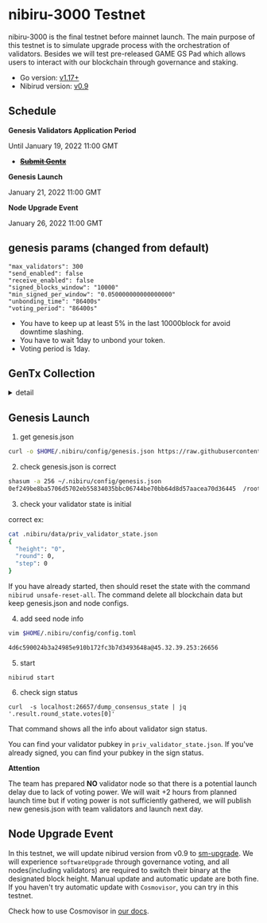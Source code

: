 # nibiru-3000 Testnet

nibiru-3000 is the final testnet before mainnet launch. The main purpose of this testnet is to simulate upgrade process with the orchestration of validators. Besides we will test pre-released GAME GS Pad which allows users to interact with our blockchain through governance and staking.

- Go version: [v1.17+](https://golang.org/dl/)
- Nibirud version: [v0.9](https://github.com/cosmos-gaminghub/nibiru/releases/tag/v0.9)


## Schedule
**Genesis Validators Application Period**

Until January 19, 2022 11:00 GMT

- ~~[**Submit Gentx**](#gentx-collection)~~

**Genesis Launch**

January 21, 2022 11:00 GMT

**Node Upgrade Event**

January 26, 2022 11:00 GMT

## genesis params (changed from default)

```
"max_validators": 300
"send_enabled": false
"receive_enabled": false
"signed_blocks_window": "10000"
"min_signed_per_window": "0.050000000000000000"
"unbonding_time": "86400s"
"voting_period": "86400s"
```

- You have to keep up at least 5% in the last 10000block for avoid downtime slashing.
- You have to wait 1day to unbond your token.
- Voting period is 1day.


## GenTx Collection

<details>
<summary>detail</summary>

0. Install nibiru
```
git clone https://github.com/cosmos-gaminghub/nibiru.git
cd nibiru && git checkout -b v0.9 tags/v0.9
make install
```


Make sure to checkout to `v0.9` tag.

1. Initialize the nibiru directories and create the local file with the correct chain-id

```
nibirud init <moniker> --chain-id=nibiru-3000
```

2. Create a local key pair in the keybase
```
nibirud keys add <your key name>
```

3. Add the account to your local genesis file with a given amount and key you just created.
```
nibirud add-genesis-account $(nibirud keys show <your key name> -a) 100000000000ugame
```

4. Create the gentx
```
nibirud gentx <your key name> 100000000000ugame --commission-rate=0.1 --commission-max-rate=1 --commission-max-change-rate=0.1 --pubkey $(nibirud tendermint show-validator) --chain-id=nibiru-3000
```

5. Create Pull Request to this repository ([nibiru-3000/gentxs](./gentxs)) with the file `<your validator moniker>.json`.

</details>


## Genesis Launch

1. get genesis.json
```sh
curl -o $HOME/.nibiru/config/genesis.json https://raw.githubusercontent.com/cosmos-gaminghub/testnets/master/nibiru-3000/genesis.json
```

2. check genesis.json is correct

```sh
shasum -a 256 ~/.nibiru/config/genesis.json
0ef249be8ba5706d5702eb55834035bbc06744be70bb64d8d57aacea70d36445  /root/.nibiru/config/genesis.json
```

3. check your validator state is initial

correct ex:
```sh
cat .nibiru/data/priv_validator_state.json
{
  "height": "0",
  "round": 0,
  "step": 0
}
```

If you have already started, then should reset the state with the command `nibirud unsafe-reset-all`. The command delete all blockchain data but keep genesis.json and node configs.

4. add seed node info

```sh
vim $HOME/.nibiru/config/config.toml
```

```sh
4d6c590024b3a24985e910b172fc3b7d3493648a@45.32.39.253:26656
```

5. start
```
nibirud start
```

6. check sign status
```
curl  -s localhost:26657/dump_consensus_state | jq '.result.round_state.votes[0]'
```

That command shows all the info about validator sign status.

You can find your validator pubkey in `priv_validator_state.json`. If you've already signed, you can find your pubkey in the sign status.


**Attention**

The team has prepared **NO** validator node so that there is a potential launch delay due to lack of voting power. We will wait +2 hours from planned launch time but if voting power is not sufficiently gathered, we will publish new genesis.json with team validators and launch next day.

## Node Upgrade Event
In this testnet, we will update nibirud version from v0.9 to [sm-upgrade](https://github.com/cosmos-gaminghub/nibiru/releases/tag/sm-upgrade).
We will experience `softwareUpgrade` through governance voting, and all nodes(including validators) are required to switch their binary at the designated block height. Manual update and automatic update are both fine. If you haven't try automatic update with `Cosmovisor`, you can try in this testnet.

Check how to use Cosmovisor in [our docs](https://docs.gamenet.one/config/cosmovisor.html).
